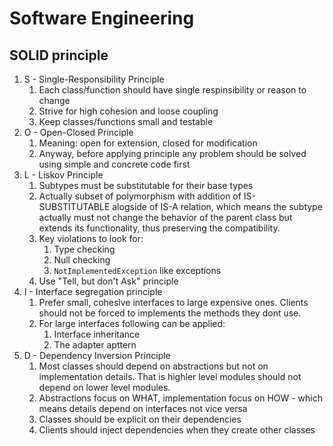 # Software Engineering
## SOLID principle
1. S - Single-Responsibility Principle
    1. Each class/function should have single respinsibility or reason to change
    2. Strive for high cohesion and loose coupling
    3. Keep classes/functions small and testable
2. O - Open-Closed Principle
    1. Meaning: open for extension, closed for modification
    2. Anyway, before applying principle any problem should be solved using simple and concrete code first
3. L - Liskov Principle
    1. Subtypes must be substitutable for their base types
    2. Actually subset of polymorphism with addition of IS-SUBSTITUTABLE alogside of IS-A relation, which means the subtype actually must not change the behavior of the parent class but extends its functionality, thus preserving the compatibility.
    3. Key violations to look for:
        1. Type checking
        2. Null checking
        3. `NotImplementedException` like exceptions
    4. Use "Tell, but don't Ask" principle
4. I - Interface segregation principle
    1. Prefer small, cohesive interfaces to large expensive ones. Clients should not be forced to implements the methods they dont use.
    2. For large interfaces following can be applied:
        1. Interface inheritance
        2. The adapter apttern
5. D - Dependency Inversion Principle
    1. Most classes should depend on abstractions but not on implementation details. That is highler level modules should not depend on lower level modules.
    2. Abstractions focus on WHAT, implementation focus on HOW - which means details depend on interfaces not vice versa
    3. Classes should be explicit on their dependencies
    4. Clients should inject dependencies when they create other classes
